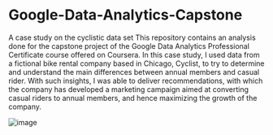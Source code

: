 # Google-Data-Analytics-Capstone
A case study on the cyclistic data set
This repository contains an analysis done for the capstone project of the Google Data Analytics Professional Certificate course offered on Coursera. In this case study, I used data from a fictional bike rental company based in Chicago, Cyclist, to try to determine and understand the main differences between annual members and casual rider. With such insights, I was able to deliver recommendations, with which the company has developed a marketing campaign aimed at converting casual riders to annual members, and hence maximizing the growth of the company.

![image](https://user-images.githubusercontent.com/88923478/227438554-db1be496-69b1-4e43-8dc9-633cf3a049d4.png)

